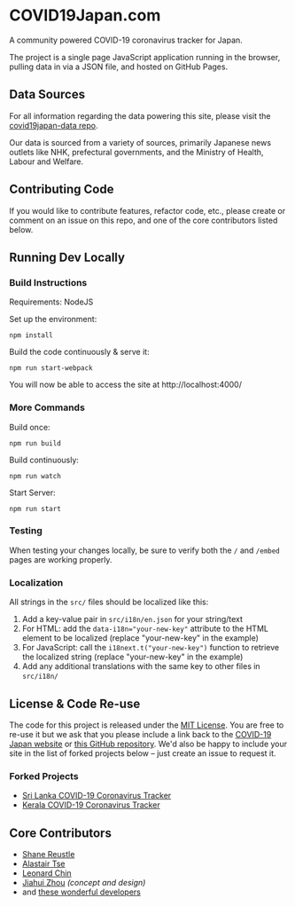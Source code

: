 # COVID19Japan.com

A community powered COVID-19 coronavirus tracker for Japan.

The project is a single page JavaScript application running in the browser, pulling data in via a JSON file, and hosted on GitHub Pages.

## Data Sources

For all information regarding the data powering this site, please visit the [covid19japan-data repo](https://github.com/reustle/covid19japan-data/).

Our data is sourced from a variety of sources, primarily Japanese news outlets like NHK, prefectural governments, and the Ministry of Health, Labour and Welfare.

## Contributing Code

If you would like to contribute features, refactor code, etc., please create or comment on an issue on this repo, and one of the core contributors listed below.

## Running Dev Locally

### Build Instructions

Requirements: NodeJS

Set up the environment:

```
npm install
```

Build the code continuously & serve it:

```
npm run start-webpack
```

You will now be able to access the site at http://localhost:4000/

### More Commands

Build once:

```
npm run build
```

Build continuously:

```
npm run watch
```

Start Server:

```
npm run start
```


### Testing

When testing your changes locally, be sure to verify both the `/` and `/embed` pages are working properly.

### Localization

All strings in the `src/` files should be localized like this:

1. Add a key-value pair in `src/i18n/en.json` for your string/text
2. For HTML: add the `data-i18n="your-new-key"` attribute to the HTML element to be localized (replace "your-new-key" in the example)
3. For JavaScript: call the `i18next.t("your-new-key")` function to retrieve the localized string (replace "your-new-key" in the example)
4. Add any additional translations with the same key to other files in `src/i18n/`

## License & Code Re-use

The code for this project is released under the [MIT License](LICENSE). You are free to re-use it but we ask that you please include a link back to the [COVID-19 Japan website](https://covid19japan.com/) or [this GitHub repository](https://github.com/reustle/covid19japan). We'd also be happy to include your site in the list of forked projects below – just create an issue to request it.

### Forked Projects

- [Sri Lanka COVID-19 Coronavirus Tracker](https://covidsl.com)
- [Kerala COVID-19 Coronavirus Tracker](https://covid19kerala.info)

## Core Contributors

- [Shane Reustle](https://reustle.org)
- [Alastair Tse](https://github.com/liquidx)
- [Leonard Chin](https://github.com/l15n)
- [Jiahui Zhou](https://jiahuizhou.design/) _(concept and design)_
- and [these wonderful developers](https://github.com/reustle/covid19japan/graphs/contributors)

